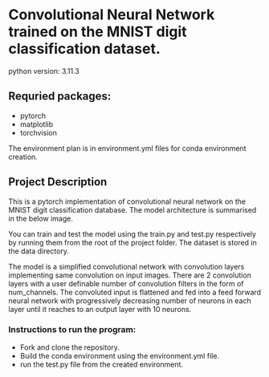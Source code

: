 # Convolutional Neural Network trained on the MNIST digit classification dataset. 

python version: 3.11.3

## Requried packages: 
* pytorch 
* matplotlib 
* torchvision 

The environment plan is in environment.yml files for conda environment creation. 

## Project Description 
This is a pytorch implementation of convolutional neural network on the MNIST digit classification database. The model architecture is summarised in the below image. 

You can train and test the model using the train.py and test.py respectively by running them from the root of the project folder. The dataset is stored in the data directory.

The model is a simplified convolutional network with convolution layers implementing same convolution on input images. There are 2 convolution layers with a user definable number of convolution filters in the form of num_channels. The convoluted input is flattened and fed into a feed forward neural network with progressively decreasing number of neurons in each layer until it reaches to an output layer with 10 neurons. 

### Instructions to run the program: 
* Fork and clone the repository. 
* Build the conda environment using the environment.yml file. 
* run the test.py file from the created environment. 